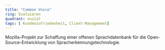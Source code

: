 ```yaml
---
title: "Common Voice"
ring: Evaluieren
quadrant: sozial
tags: [ Kundenzufriedenheit, Client-Management]
---
```


Mozilla-Projekt zur Schaffung einer offenen Sprachdatenbank für die Open-Source-Entwicklung von Spracherkennungstechnologie.
